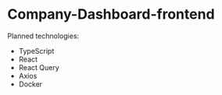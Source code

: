 # Company-Dashboard-frontend

Planned technologies:
- TypeScript
- React
- React Query
- Axios
- Docker
